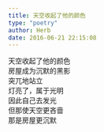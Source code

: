 ```yaml
---  
title: 天空收起了他的颜色  
type: "poetry"  
author: Herb  
date: 2016-06-21 22:15:08  
---  
```

天空收起了他的颜色  
房屋成为沉默的黑影  
突兀地站立  
灯亮了，属于光明  
因此自己去发光  
但那使天空更吝啬  
那是房屋更沉默